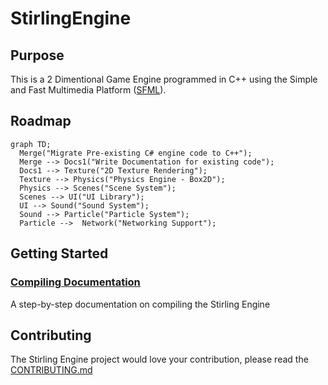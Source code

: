 # StirlingEngine

## Purpose
This is a 2 Dimentional Game Engine programmed in C++ using the Simple and Fast Multimedia Platform ([SFML](https://www.sfml-dev.org/)).

## Roadmap
```mermaid
graph TD;
  Merge("Migrate Pre-existing C# engine code to C++");
  Merge --> Docs1("Write Documentation for existing code");
  Docs1 --> Texture("2D Texture Rendering");
  Texture --> Physics("Physics Engine - Box2D");
  Physics --> Scenes("Scene System");
  Scenes --> UI("UI Library");
  UI --> Sound("Sound System");
  Sound --> Particle("Particle System");
  Particle -->  Network("Networking Support");
```
## Getting Started
### [Compiling Documentation](docs/COMPILING.md)
A step-by-step documentation on compiling the Stirling Engine
<!-- ### [Starting a New Project](docs/NEW_PROJ.md)
A guide on how to start a new project using the Stirling Engine -->


## Contributing
The Stirling Engine project would love your contribution, please read the [CONTRIBUTING.md](docs/CONTRIBUTING.md)